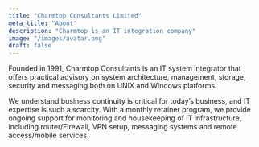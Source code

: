 ```yaml
---
title: "Charmtop Consultants Limited"
meta_title: "About"
description: "Charmtop is an IT integration company"
image: "/images/avatar.png"
draft: false
---
```


Founded in 1991, Charmtop Consultants is an IT system integrator that offers practical advisory on system architecture, management, storage, security and messaging both on UNIX and Windows platforms. 

We understand business continuity is critical for today’s business, and IT expertise is such a scarcity. With a monthly retainer program, we provide ongoing support for monitoring and housekeeping of IT infrastructure, including router/Firewall, VPN setup, messaging systems and remote access/mobile services. 


